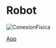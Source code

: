 # Robot

![ConexionFisica]()

[App](https://play.google.com/store/apps/details?id=braulio.calle.bluetoothRCcontroller&hl=es_MX&gl=US)